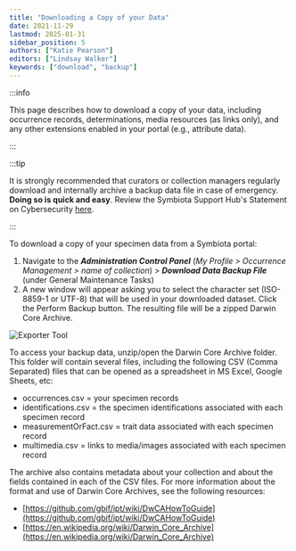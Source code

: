 ```yaml
---
title: "Downloading a Copy of your Data"
date: 2021-11-29
lastmod: 2025-01-31
sidebar_position: 5
authors: ["Katie Pearson"]
editors: ["Lindsay Walker"]
keywords: ["download", "backup"]
---
```


:::info

This page describes how to download a copy of your data, including occurrence records, determinations, media resources (as links only), and any other extensions enabled in your portal (e.g., attribute data).

:::

:::tip

It is strongly recommended that curators or collection managers regularly download and internally archive a backup data file in case of emergency. **Doing so is quick and easy**. Review the Symbiota Support Hub's Statement on Cybersecurity [here](https://symbiota.org/cybersecurity/).

:::

To download a copy of your specimen data from a Symbiota portal:

1. Navigate to the **_Administration Control Panel_** (_My Profile > Occurrence Management > name of collection_) > **_Download Data Backup File_** (under General Maintenance Tasks)
2. A new window will appear asking you to select the character set (ISO-8859-1 or UTF-8) that will be used in your downloaded dataset. Click the Perform Backup button. The resulting file will be a zipped Darwin Core Archive.

![Exporter Tool](/img/admincontrolpanel_backup.png)

To access your backup data, unzip/open the Darwin Core Archive folder. This folder will contain several files, including the following CSV (Comma Separated) files that can be opened as a spreadsheet in MS Excel, Google Sheets, etc:

- occurrences.csv = your specimen records
- identifications.csv = the specimen identifications associated with each specimen record
- measurementOrFact.csv = trait data associated with each specimen record
- multimedia.csv = links to media/images associated with each specimen record

The archive also contains metadata about your collection and about the fields contained in each of the CSV files. For more information about the format and use of Darwin Core Archives, see the following resources:

- [https://github.com/gbif/ipt/wiki/DwCAHowToGuide](https://github.com/gbif/ipt/wiki/DwCAHowToGuide)
- [https://en.wikipedia.org/wiki/Darwin_Core_Archive](https://en.wikipedia.org/wiki/Darwin_Core_Archive)
